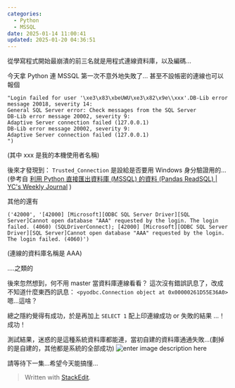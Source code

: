 ```yaml
---
categories:
  - Python
  - MSSQL 
date: 2025-01-14 11:00:41
updated: 2025-01-20 04:36:51
---
```

從學寫程式開始最崩潰的前三名就是用程式連線資料庫，以及編碼...

今天拿 Python 連 MSSQL 第一次不意外地失敗了...
甚至不設帳密的連線也可以報個

```
"Login failed for user '\xe3\x83\xbeUWU\xe3\x82\x9e\\xxx'.DB-Lib error message 20018, severity 14:
General SQL Server error: Check messages from the SQL Server
DB-Lib error message 20002, severity 9:
Adaptive Server connection failed (127.0.0.1)
DB-Lib error message 20002, severity 9:
Adaptive Server connection failed (127.0.0.1)
")
```

(其中 xxx 是我的本機使用者名稱)

後來才發現到：
`Trusted_Connection` 是設給是否要用 Windows 身分驗證用的...
(參考自 [利用 Python 直接匯出資料庫 (MSSQL) 的資料 (Pandas ReadSQL) | YC's Weekly Journal](https://ycjhuo.gitlab.io/blogs/Python-Pandas-Download-Data-From-MSSQL.html#%E9%80%A3%E6%8E%A5-mssql-%E8%B3%87%E6%96%99%E5%BA%AB) )

其他的還有

```
('42000', '[42000] [Microsoft][ODBC SQL Server Driver][SQL Server]Cannot open database "AAA" requested by the login. The login failed. (4060) (SQLDriverConnect); [42000] [Microsoft][ODBC SQL Server Driver][SQL Server]Cannot open database "AAA" requested by the login. The login failed. (4060)')
```

(連線的資料庫名稱是 AAA)

....之類的

後來忽然想到，何不用 master 當資料庫連線看看？
這次沒有錯誤訊息了，改成不知道什麼東西的訊息：
`<pyodbc.Connection object at 0x00000261D55E36A0>`
嗯...這啥？

總之隱約覺得有成功，於是再加上 `SELECT 1` 配上印連線成功 or 失敗的結果
...！ 成功！

測試結果，迷惑的是這種系統資料庫都能連，當初自建的資料庫通通失敗...(劃掉的是自建的，其他都是系統的全部成功)
![enter image description here](https://blogger.googleusercontent.com/img/a/AVvXsEjEHqXuRsKGV3Efosv2prVc_NmF4oDA4AOsDDk7tNu97PcA_nHhOsm0Z1fpHWmfdh6NbVzzjVqeJHyVM9WTQT9pt4fi5Grtb-TuT6K5Gs0BoM1u0Gr49dbLIPvnvKniuEqcW-ks9uTbE1orn3q3hEpjSe-OIhaJ0IRl_u7TqT_7frSyPMDynYmns0khOyA)

請等待下一集...希望今天能搞懂...

> Written with [StackEdit](https://stackedit.io/).